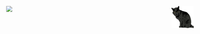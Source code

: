 <div align="right">
<img src="https://raw.githubusercontent.com/ern1/ern1/main/cat.svg" align="right" width="60" height="60">
</div>



<img src="https://komarev.com/ghpvc/?username=ern1" width="1">
